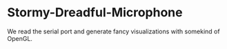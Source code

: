 Stormy-Dreadful-Microphone
==========================

We read the serial port and generate fancy visualizations with somekind of OpenGL.
